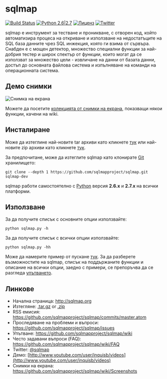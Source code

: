 # sqlmap

[![Build Status](https://api.travis-ci.org/sqlmapproject/sqlmap.svg?branch=master)](https://api.travis-ci.org/sqlmapproject/sqlmap) [![Python 2.6|2.7](https://img.shields.io/badge/python-2.6|2.7-yellow.svg)](https://www.python.org/) [![Лиценз](https://img.shields.io/badge/license-GPLv2-red.svg)](https://raw.githubusercontent.com/sqlmapproject/sqlmap/master/doc/COPYING) [![Twitter](https://img.shields.io/badge/twitter-@sqlmap-blue.svg)](https://twitter.com/sqlmap)

sqlmap e инструмент за тестване и проникване, с отворен код, който автоматизира процеса на откриване и използване на недостатъците на SQL база данните чрез SQL инжекция, която ги взима от сървъра. Снабден е с мощен детектор, множество специални функции за най-добрия тестер и широк спектър от функции, които могат да се използват за множество цели - извличане на данни от базата данни, достъп до основната файлова система и изпълняване на команди на операционната система.

Демо снимки
----

![Снимка на екрана](https://raw.github.com/wiki/sqlmapproject/sqlmap/images/sqlmap_screenshot.png)

Можете да посетите [колекцията от снимки на екрана](https://github.com/sqlmapproject/sqlmap/wiki/Screenshots), показващи някои  функции, качени на wiki.

Инсталиране
----

Може да изтеглине най-новите tar архиви като кликнете [тук](https://github.com/sqlmapproject/sqlmap/tarball/master) или най-новите zip архиви като кликнете [тук](https://github.com/sqlmapproject/sqlmap/zipball/master).

За предпочитане, може да изтеглите sqlmap като клонирате [Git](https://github.com/sqlmapproject/sqlmap) хранилището:

    git clone --depth 1 https://github.com/sqlmapproject/sqlmap.git sqlmap-dev

sqlmap работи самостоятелно с [Python](http://www.python.org/download/) версия **2.6.x** и **2.7.x** на всички платформи.

Използване
----

За да получите списък с основните опции използвайте:

    python sqlmap.py -h

За да получите списък с всички опции използвайте:

    python sqlmap.py -hh

Може да намерите пример от пускане [тук](https://asciinema.org/a/46601).
За да разберете възможностите на sqlmap, списък на поддържаните функции и описание на всички опции, заедно с примери, се препоръчва да се разгледа [упътването](https://github.com/sqlmapproject/sqlmap/wiki/Usage).

Линкове
----

* Начална страница: http://sqlmap.org
* Изтегляне: [.tar.gz](https://github.com/sqlmapproject/sqlmap/tarball/master) or [.zip](https://github.com/sqlmapproject/sqlmap/zipball/master)
* RSS емисия: https://github.com/sqlmapproject/sqlmap/commits/master.atom
* Проследяване на проблеми и въпроси: https://github.com/sqlmapproject/sqlmap/issues
* Упътване: https://github.com/sqlmapproject/sqlmap/wiki
* Често задавани въпроси (FAQ): https://github.com/sqlmapproject/sqlmap/wiki/FAQ
* Twitter: [@sqlmap](https://twitter.com/sqlmap)
* Демо: [http://www.youtube.com/user/inquisb/videos](http://www.youtube.com/user/inquisb/videos)
* Снимки на екрана: https://github.com/sqlmapproject/sqlmap/wiki/Screenshots
